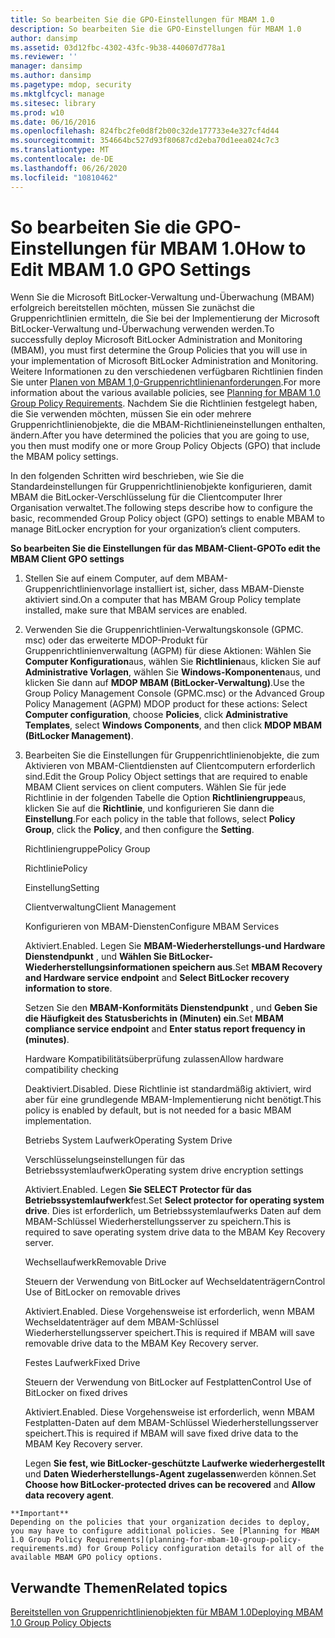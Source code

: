```yaml
---
title: So bearbeiten Sie die GPO-Einstellungen für MBAM 1.0
description: So bearbeiten Sie die GPO-Einstellungen für MBAM 1.0
author: dansimp
ms.assetid: 03d12fbc-4302-43fc-9b38-440607d778a1
ms.reviewer: ''
manager: dansimp
ms.author: dansimp
ms.pagetype: mdop, security
ms.mktglfcycl: manage
ms.sitesec: library
ms.prod: w10
ms.date: 06/16/2016
ms.openlocfilehash: 824fbc2fe0d8f2b00c32de177733e4e327cf4d44
ms.sourcegitcommit: 354664bc527d93f80687cd2eba70d1eea024c7c3
ms.translationtype: MT
ms.contentlocale: de-DE
ms.lasthandoff: 06/26/2020
ms.locfileid: "10810462"
---
```

# <span data-ttu-id="a2e69-103">So bearbeiten Sie die GPO-Einstellungen für MBAM 1.0</span><span class="sxs-lookup"><span data-stu-id="a2e69-103">How to Edit MBAM 1.0 GPO Settings</span></span>


<span data-ttu-id="a2e69-104">Wenn Sie die Microsoft BitLocker-Verwaltung und-Überwachung (MBAM) erfolgreich bereitstellen möchten, müssen Sie zunächst die Gruppenrichtlinien ermitteln, die Sie bei der Implementierung der Microsoft BitLocker-Verwaltung und-Überwachung verwenden werden.</span><span class="sxs-lookup"><span data-stu-id="a2e69-104">To successfully deploy Microsoft BitLocker Administration and Monitoring (MBAM), you must first determine the Group Policies that you will use in your implementation of Microsoft BitLocker Administration and Monitoring.</span></span> <span data-ttu-id="a2e69-105">Weitere Informationen zu den verschiedenen verfügbaren Richtlinien finden Sie unter [Planen von MBAM 1,0-Gruppenrichtlinienanforderungen](planning-for-mbam-10-group-policy-requirements.md).</span><span class="sxs-lookup"><span data-stu-id="a2e69-105">For more information about the various available policies, see [Planning for MBAM 1.0 Group Policy Requirements](planning-for-mbam-10-group-policy-requirements.md).</span></span> <span data-ttu-id="a2e69-106">Nachdem Sie die Richtlinien festgelegt haben, die Sie verwenden möchten, müssen Sie ein oder mehrere Gruppenrichtlinienobjekte, die die MBAM-Richtlinieneinstellungen enthalten, ändern.</span><span class="sxs-lookup"><span data-stu-id="a2e69-106">After you have determined the policies that you are going to use, you then must modify one or more Group Policy Objects (GPO) that include the MBAM policy settings.</span></span>

<span data-ttu-id="a2e69-107">In den folgenden Schritten wird beschrieben, wie Sie die Standardeinstellungen für Gruppenrichtlinienobjekte konfigurieren, damit MBAM die BitLocker-Verschlüsselung für die Clientcomputer Ihrer Organisation verwaltet.</span><span class="sxs-lookup"><span data-stu-id="a2e69-107">The following steps describe how to configure the basic, recommended Group Policy object (GPO) settings to enable MBAM to manage BitLocker encryption for your organization’s client computers.</span></span>

**<span data-ttu-id="a2e69-108">So bearbeiten Sie die Einstellungen für das MBAM-Client-GPO</span><span class="sxs-lookup"><span data-stu-id="a2e69-108">To edit the MBAM Client GPO settings</span></span>**

1.  <span data-ttu-id="a2e69-109">Stellen Sie auf einem Computer, auf dem MBAM-Gruppenrichtlinienvorlage installiert ist, sicher, dass MBAM-Dienste aktiviert sind.</span><span class="sxs-lookup"><span data-stu-id="a2e69-109">On a computer that has MBAM Group Policy template installed, make sure that MBAM services are enabled.</span></span>

2.  <span data-ttu-id="a2e69-110">Verwenden Sie die Gruppenrichtlinien-Verwaltungskonsole (GPMC. msc) oder das erweiterte MDOP-Produkt für Gruppenrichtlinienverwaltung (AGPM) für diese Aktionen: Wählen Sie **Computer Konfiguration**aus, wählen Sie **Richtlinien**aus, klicken Sie auf **Administrative Vorlagen**, wählen Sie **Windows-Komponenten**aus, und klicken Sie dann auf **MDOP MBAM (BitLocker-Verwaltung)**.</span><span class="sxs-lookup"><span data-stu-id="a2e69-110">Use the Group Policy Management Console (GPMC.msc) or the Advanced Group Policy Management (AGPM) MDOP product for these actions: Select **Computer configuration**, choose **Policies**, click **Administrative Templates**, select **Windows Components**, and then click **MDOP MBAM (BitLocker Management)**.</span></span>

3.  <span data-ttu-id="a2e69-111">Bearbeiten Sie die Einstellungen für Gruppenrichtlinienobjekte, die zum Aktivieren von MBAM-Clientdiensten auf Clientcomputern erforderlich sind.</span><span class="sxs-lookup"><span data-stu-id="a2e69-111">Edit the Group Policy Object settings that are required to enable MBAM Client services on client computers.</span></span> <span data-ttu-id="a2e69-112">Wählen Sie für jede Richtlinie in der folgenden Tabelle die Option **Richtliniengruppe**aus, klicken Sie auf die **Richtlinie**, und konfigurieren Sie dann die **Einstellung**.</span><span class="sxs-lookup"><span data-stu-id="a2e69-112">For each policy in the table that follows, select **Policy Group**, click the **Policy**, and then configure the **Setting**.</span></span>

    <span data-ttu-id="a2e69-113">Richtliniengruppe</span><span class="sxs-lookup"><span data-stu-id="a2e69-113">Policy Group</span></span>

    <span data-ttu-id="a2e69-114">Richtlinie</span><span class="sxs-lookup"><span data-stu-id="a2e69-114">Policy</span></span>

    <span data-ttu-id="a2e69-115">Einstellung</span><span class="sxs-lookup"><span data-stu-id="a2e69-115">Setting</span></span>

    <span data-ttu-id="a2e69-116">Clientverwaltung</span><span class="sxs-lookup"><span data-stu-id="a2e69-116">Client Management</span></span>

    <span data-ttu-id="a2e69-117">Konfigurieren von MBAM-Diensten</span><span class="sxs-lookup"><span data-stu-id="a2e69-117">Configure MBAM Services</span></span>

    <span data-ttu-id="a2e69-118">Aktiviert.</span><span class="sxs-lookup"><span data-stu-id="a2e69-118">Enabled.</span></span> <span data-ttu-id="a2e69-119">Legen Sie **MBAM-Wiederherstellungs-und Hardware Dienstendpunkt** , und **Wählen Sie BitLocker-Wiederherstellungsinformationen speichern aus**.</span><span class="sxs-lookup"><span data-stu-id="a2e69-119">Set **MBAM Recovery and Hardware service endpoint** and **Select BitLocker recovery information to store**.</span></span>

    <span data-ttu-id="a2e69-120">Setzen Sie den **MBAM-Konformitäts Dienstendpunkt** , und **Geben Sie die Häufigkeit des Statusberichts in (Minuten) ein**.</span><span class="sxs-lookup"><span data-stu-id="a2e69-120">Set **MBAM compliance service endpoint** and **Enter status report frequency in (minutes)**.</span></span>

    <span data-ttu-id="a2e69-121">Hardware Kompatibilitätsüberprüfung zulassen</span><span class="sxs-lookup"><span data-stu-id="a2e69-121">Allow hardware compatibility checking</span></span>

    <span data-ttu-id="a2e69-122">Deaktiviert.</span><span class="sxs-lookup"><span data-stu-id="a2e69-122">Disabled.</span></span> <span data-ttu-id="a2e69-123">Diese Richtlinie ist standardmäßig aktiviert, wird aber für eine grundlegende MBAM-Implementierung nicht benötigt.</span><span class="sxs-lookup"><span data-stu-id="a2e69-123">This policy is enabled by default, but is not needed for a basic MBAM implementation.</span></span>

    <span data-ttu-id="a2e69-124">Betriebs System Laufwerk</span><span class="sxs-lookup"><span data-stu-id="a2e69-124">Operating System Drive</span></span>

    <span data-ttu-id="a2e69-125">Verschlüsselungseinstellungen für das Betriebssystemlaufwerk</span><span class="sxs-lookup"><span data-stu-id="a2e69-125">Operating system drive encryption settings</span></span>

    <span data-ttu-id="a2e69-126">Aktiviert.</span><span class="sxs-lookup"><span data-stu-id="a2e69-126">Enabled.</span></span> <span data-ttu-id="a2e69-127">Legen **Sie SELECT Protector für das Betriebssystemlaufwerk**fest.</span><span class="sxs-lookup"><span data-stu-id="a2e69-127">Set **Select protector for operating system drive**.</span></span> <span data-ttu-id="a2e69-128">Dies ist erforderlich, um Betriebssystemlaufwerks Daten auf dem MBAM-Schlüssel Wiederherstellungsserver zu speichern.</span><span class="sxs-lookup"><span data-stu-id="a2e69-128">This is required to save operating system drive data to the MBAM Key Recovery server.</span></span>

    <span data-ttu-id="a2e69-129">Wechsellaufwerk</span><span class="sxs-lookup"><span data-stu-id="a2e69-129">Removable Drive</span></span>

    <span data-ttu-id="a2e69-130">Steuern der Verwendung von BitLocker auf Wechseldatenträgern</span><span class="sxs-lookup"><span data-stu-id="a2e69-130">Control Use of BitLocker on removable drives</span></span>

    <span data-ttu-id="a2e69-131">Aktiviert.</span><span class="sxs-lookup"><span data-stu-id="a2e69-131">Enabled.</span></span> <span data-ttu-id="a2e69-132">Diese Vorgehensweise ist erforderlich, wenn MBAM Wechseldatenträger auf dem MBAM-Schlüssel Wiederherstellungsserver speichert.</span><span class="sxs-lookup"><span data-stu-id="a2e69-132">This is required if MBAM will save removable drive data to the MBAM Key Recovery server.</span></span>

    <span data-ttu-id="a2e69-133">Festes Laufwerk</span><span class="sxs-lookup"><span data-stu-id="a2e69-133">Fixed Drive</span></span>

    <span data-ttu-id="a2e69-134">Steuern der Verwendung von BitLocker auf Festplatten</span><span class="sxs-lookup"><span data-stu-id="a2e69-134">Control Use of BitLocker on fixed drives</span></span>

    <span data-ttu-id="a2e69-135">Aktiviert.</span><span class="sxs-lookup"><span data-stu-id="a2e69-135">Enabled.</span></span> <span data-ttu-id="a2e69-136">Diese Vorgehensweise ist erforderlich, wenn MBAM Festplatten-Daten auf dem MBAM-Schlüssel Wiederherstellungsserver speichert.</span><span class="sxs-lookup"><span data-stu-id="a2e69-136">This is required if MBAM will save fixed drive data to the MBAM Key Recovery server.</span></span>

    <span data-ttu-id="a2e69-137">Legen **Sie fest, wie BitLocker-geschützte Laufwerke wiederhergestellt** und **Daten Wiederherstellungs-Agent zugelassen**werden können.</span><span class="sxs-lookup"><span data-stu-id="a2e69-137">Set **Choose how BitLocker-protected drives can be recovered** and **Allow data recovery agent**.</span></span>



~~~
**Important**  
Depending on the policies that your organization decides to deploy, you may have to configure additional policies. See [Planning for MBAM 1.0 Group Policy Requirements](planning-for-mbam-10-group-policy-requirements.md) for Group Policy configuration details for all of the available MBAM GPO policy options.
~~~



## <span data-ttu-id="a2e69-138">Verwandte Themen</span><span class="sxs-lookup"><span data-stu-id="a2e69-138">Related topics</span></span>


[<span data-ttu-id="a2e69-139">Bereitstellen von Gruppenrichtlinienobjekten für MBAM 1.0</span><span class="sxs-lookup"><span data-stu-id="a2e69-139">Deploying MBAM 1.0 Group Policy Objects</span></span>](deploying-mbam-10-group-policy-objects.md)









